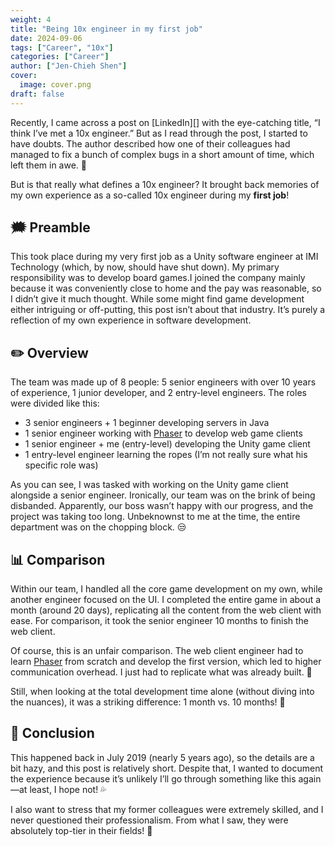 ```yaml
---
weight: 4
title: "Being 10x engineer in my first job"
date: 2024-09-06
tags: ["Career", "10x"]
categories: ["Career"]
author: ["Jen-Chieh Shen"]
cover:
  image: cover.png
draft: false
---
```


Recently, I came across a post on [LinkedIn][] with the eye-catching title, “I think I’ve met a 10x engineer.”
But as I read through the post, I started to have doubts. The author described how one of their colleagues had
managed to fix a bunch of complex bugs in a short amount of time, which left them in awe. 🤔

But is that really what defines a 10x engineer? It brought back memories of my own experience as a so-called 10x engineer during my **first job**!

## 🗯️ Preamble

This took place during my very first job as a Unity software engineer at IMI Technology (which, by now, should have shut down).
My primary responsibility was to develop board games.I joined the company mainly because it was conveniently close to home and the pay was reasonable,
so I didn’t give it much thought. While some might find game development either intriguing or off-putting, this post isn’t about that industry.
It’s purely a reflection of my own experience in software development.

<!-- more -->

## ✏️ Overview

The team was made up of 8 people: 5 senior engineers with over 10 years of experience, 1 junior developer, and 2 entry-level engineers.
The roles were divided like this:

- 3 senior engineers + 1 beginner developing servers in Java
- 1 senior engineer working with [Phaser][] to develop web game clients
- 1 senior engineer + me (entry-level) developing the Unity game client
- 1 entry-level engineer learning the ropes (I’m not really sure what his specific role was)

As you can see, I was tasked with working on the Unity game client alongside a senior engineer.
Ironically, our team was on the brink of being disbanded. Apparently, our boss wasn’t happy with our progress,
and the project was taking too long. Unbeknownst to me at the time, the entire department was on the chopping block. 😒

## 📊 Comparison

Within our team, I handled all the core game development on my own, while another engineer focused on the UI.
I completed the entire game in about a month (around 20 days), replicating all the content from the web client with ease.
For comparison, it took the senior engineer 10 months to finish the web client.

Of course, this is an unfair comparison. The web client engineer had to learn [Phaser][] from scratch and develop the first version,
which led to higher communication overhead. I just had to replicate what was already built. 🤔

Still, when looking at the total development time alone (without diving into the nuances), it was a striking difference: 1 month vs. 10 months! 😬

## 💬 Conclusion

This happened back in July 2019 (nearly 5 years ago), so the details are a bit hazy, and this post is relatively short.
Despite that, I wanted to document the experience because it’s unlikely I’ll go through something like this again—at least, I hope not! 💦

I also want to stress that my former colleagues were extremely skilled, and I never questioned their professionalism.
From what I saw, they were absolutely top-tier in their fields! 💯

<!-- Links -->

[Phaser]: https://phaser.io/
